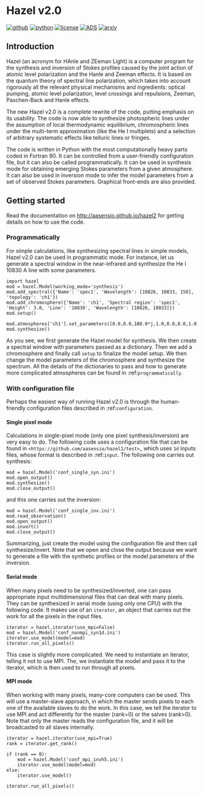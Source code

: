 # Hazel v2.0


[![github](https://img.shields.io/badge/GitHub-aasensio%2Fhazel2-blue.svg?style=flat)](https://github.com/aasensio/hazel2)
[![python](https://img.shields.io/pypi/pyversions/ansicolortags-aasensio%2Fhazel2-blue.svg?style=flat)](https://github.com/aasensio/hazel2)
[![license](http://img.shields.io/badge/license-MIT-blue.svg?style=flat)](https://github.com/aasensio/hazel2/blob/master/LICENSE)
[![ADS](https://img.shields.io/badge/ADS-2008ApJ...683..542A-red.svg)](http://adsabs.harvard.edu/abs/2008ApJ...683..542A)
[![arxiv](http://img.shields.io/badge/arXiv-0804.2695-orange.svg?style=flat)](https://arxiv.org/abs/0804.2695)

## Introduction


Hazel (an acronym for HAnle and ZEeman Light) is a computer program for the 
synthesis and inversion of Stokes profiles caused by the joint action of atomic 
level polarization and the Hanle and Zeeman effects. It is based on the quantum 
theory of spectral line polarization, which takes into account rigorously all the 
relevant physical mechanisms and ingredients: optical pumping, atomic level 
polarization, level crossings and repulsions, Zeeman, Paschen-Back and Hanle effects. 

The new Hazel v2.0 is a complete rewrite of the code, putting emphasis on its
usability. The code is now able to synthesize photospheric lines under the 
assumption of local thermodynamic equilibrium, chromospheric lines under
the multi-term approximation (like the He I multiplets) and a selection of
arbitrary systematic effects like telluric lines or fringes.

The code is written in Python with the most computationally heavy parts coded in Fortran 90. 
It can be controlled from a user-friendly configuration file, but it can also
be called programmatically. It can be used in synthesis mode for obtaining emerging
Stokes parameters from a given atmosphere. It can also be used in inversion mode
to infer the model parameters from a set of observed Stokes parameters.
Graphical front-ends are also provided.


## Getting started

Read the documentation on http://aasensio.github.io/hazel2 for getting 
details on how to use the code.

### Programmatically

For simple calculations, like synthesizing spectral lines in simple models,
Hazel v2.0 can be used in programmatic mode. For instance, let us generate a spectral
window in the near-infrared and synthesize the He I 10830 A line with some
parameters.

    
    import hazel
    mod = hazel.Model(working_mode='synthesis')
    mod.add_spectral({'Name': 'spec1', 'Wavelength': [10826, 10833, 150], 'topology': 'ch1'})
    mod.add_chromosphere({'Name': 'ch1', 'Spectral region': 'spec1', 'Height': 3.0, 'Line': '10830', 'Wavelength': [10826, 10833]})
    mod.setup()

    mod.atmospheres['ch1'].set_parameters([0.0,0.0,100.0*j,1.0,0.0,8.0,1.0,0.0,1.0])
    mod.synthesize()

As you see, we first generate the Hazel model for synthesis. We then create a spectral window with parameters
passed as a dictionary. Then we add a chromosphere and finally call `setup` to finalize the model setup.
We then change the model parameters of the chromosphere and synthesize the spectrum.
All the details of the dictionaries to pass and how to generate more complicated
atmospheres can be found in :ref:`programmatically`.

### With configuration file

Perhaps the easiest way of running Hazel v2.0 is through the human-friendly configuration
files described in :ref:`configuration`.

#### Single pixel mode

Calculations in single-pixel mode (only one pixel synthesis/inversion) are very easy
to do. The following code uses a configuration file that can be found in `<https://github.com/aasensio/hazel2/test>`_
which uses `1d` inputs files, whose format is described in :ref:`input`. The following one
carries out synthesis:



    mod = hazel.Model('conf_single_syn.ini')
    mod.open_output()
    mod.synthesize()
    mod.close_output()

and this one carries out the inversion:



    mod = hazel.Model('conf_single_inv.ini')
    mod.read_observation()
    mod.open_output()
    mod.invert()
    mod.close_output()

Summarizing, just create the model using the configuration file and then 
call synthesize/invert. Note that we open and close the output because
we want to generate a file with the synthetic profiles or the model
parameters of the inversion.

#### Serial mode

When many pixels need to be synthesized/inverted, one can pass appropriate input
multidimensional files that can deal with many pixels. They can be synthesized
in serial mode (using only one CPU) with the following code. It makes use of
an `iterator`, an object that  carries out the work for all the pixels in the
input files.



    iterator = hazel.iterator(use_mpi=False)    
    mod = hazel.Model('conf_nonmpi_syn1d.ini')
    iterator.use_model(model=mod)
    iterator.run_all_pixels()

This case is slightly more complicated. We need to instantiate an iterator, telling it
not to use MPI. The, we instantiate the model and pass it to the iterator, which is
then used to run through all pixels.

#### MPI mode

When working with many pixels, many-core computers can be used. This will use a
master-slave approach, in which the master sends pixels to each one of the available
slaves to do the work. In this case, we tell the iterator to use MPI and act differently 
for the master (rank=0) or the salves (rank>0). Note that only the master reads the
configuration file, and it will be broadcasted to all slaves internally.



    iterator = hazel.iterator(use_mpi=True)
    rank = iterator.get_rank()

    if (rank == 0):    
        mod = hazel.Model('conf_mpi_invh5.ini')
        iterator.use_model(model=mod)
    else:
        iterator.use_model()

    iterator.run_all_pixels()

